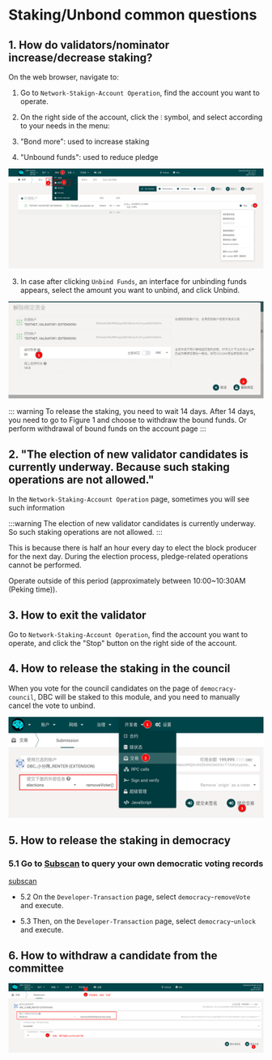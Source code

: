 # Staking/Unbond common questions

## 1. How do validators/nominator increase/decrease staking?

On the web browser, navigate to:

1. Go to `Network-Stakign-Account Operation`, find the account you want to operate.

2. On the right side of the account, click the `⁝` symbol, and select according to your needs in the menu:

3. "Bond more": used to increase staking

4. "Unbound funds": used to reduce pledge

![](./assets/common_questions.assets/staking_action.png)

3. In case after clicking `Unbind Funds`, an interface for unbinding funds appears, select the amount you want to unbind, and click Unbind.

![](./assets/common_questions.assets/unbond.png)

::: warning
To release the staking, you need to wait 14 days. After 14 days, you need to go to Figure 1 and choose to withdraw the bound funds. Or perform withdrawal of bound funds on the account page
:::

## 2. "The election of new validator candidates is currently underway. Because such staking operations are not allowed."

In the `Network-Staking-Account Operation` page, sometimes you will see such information

:::warning
The election of new validator candidates is currently underway. So such staking operations are not allowed.
:::

This is because there is half an hour every day to elect the block producer for the next day. During the election process, pledge-related operations cannot be performed.

Operate outside of this period (approximately between 10:00~10:30AM (Peking time)).

## 3. How to exit the validator

Go to `Network-Staking-Account Operation`, find the account you want to operate, and click the "Stop" button on the right side of the account.

## 4. How to release the staking in the council

When you vote for the council candidates on the page of `democracy-council`, DBC will be staked to this module, and you need to manually cancel the vote to unbind.

![](./assets/common_questions.assets/remove_council_voting.png)

## 5. How to release the staking in democracy

### 5.1 Go to [Subscan](https://dbc.subscan.io) to query your own democratic voting records

[subscan](https://dbc.subscan.io)

- 5.2 On the `Developer-Transaction` page, select `democracy`-`removeVote` and execute.

- 5.3 Then, on the `Developer-Transaction` page, select `democracy`-`unlock` and execute.

## 6. How to withdraw a candidate from the committee

![](./assets/common_questions.assets/exit_candidate.png)
